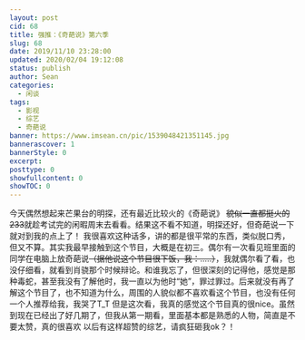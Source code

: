 ```yaml
---
layout: post
cid: 68
title: 强推：《奇葩说》第六季
slug: 68
date: 2019/11/10 23:28:00
updated: 2020/02/04 19:12:08
status: publish
author: Sean
categories: 
  - 闲谈
tags: 
  - 影视
  - 综艺
  - 奇葩说
banner: https://www.imsean.cn/pic/1539048421351145.jpg
bannerascover: 1
bannerStyle: 0
excerpt: 
posttype: 0
showfullcontent: 0
showTOC: 0
---
```



今天偶然想起来芒果台的明探，还有最近比较火的《奇葩说》
<del>貌似一直都挺火的233</del>就趁考试完的闲暇周末去看看。结果这不看不知道，明探还好，但奇葩说一下就对到我的点上了！
我很喜欢这种话多，讲的都是很平常的东西，类似脱口秀，但又不算。其实我最早接触到这个节目，大概是在初三。偶尔有一次看见班里面的同学在电脑上放奇葩说<del>（据他说这个节目很下饭，我：.....）</del>，我就偶尔看了看，也没仔细看，就看到肖骁那个时候辩论。和谁我忘了，但很深刻的记得他，感觉是那种毒蛇，甚至我没有了解他时，我一直以为他时“她”，罪过罪过。后来就没有再了解这个节目了，也不知道为什么，周围的人貌似都不喜欢看这个节目，也没有任何一个人推荐给我，我哭了T_T
但是这次看，我真的感觉这个节目真的很nice。虽然到现在已经出了好几期了，但我从第一期看，里面基本都是熟悉的人物，简直是不要太赞，真的很喜欢
以后有这样超赞的综艺，请疯狂砸我ok？！